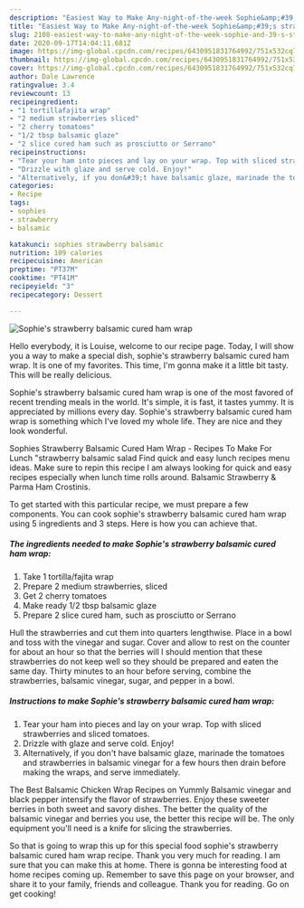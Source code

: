 ```yaml
---
description: "Easiest Way to Make Any-night-of-the-week Sophie&amp;#39;s strawberry balsamic cured ham wrap"
title: "Easiest Way to Make Any-night-of-the-week Sophie&amp;#39;s strawberry balsamic cured ham wrap"
slug: 2108-easiest-way-to-make-any-night-of-the-week-sophie-and-39-s-strawberry-balsamic-cured-ham-wrap
date: 2020-09-17T14:04:11.681Z
image: https://img-global.cpcdn.com/recipes/6430951831764992/751x532cq70/sophies-strawberry-balsamic-cured-ham-wrap-recipe-main-photo.jpg
thumbnail: https://img-global.cpcdn.com/recipes/6430951831764992/751x532cq70/sophies-strawberry-balsamic-cured-ham-wrap-recipe-main-photo.jpg
cover: https://img-global.cpcdn.com/recipes/6430951831764992/751x532cq70/sophies-strawberry-balsamic-cured-ham-wrap-recipe-main-photo.jpg
author: Dale Lawrence
ratingvalue: 3.4
reviewcount: 13
recipeingredient:
- "1 tortillafajita wrap"
- "2 medium strawberries sliced"
- "2 cherry tomatoes"
- "1/2 tbsp balsamic glaze"
- "2 slice cured ham such as prosciutto or Serrano"
recipeinstructions:
- "Tear your ham into pieces and lay on your wrap. Top with sliced strawberries and sliced tomatoes."
- "Drizzle with glaze and serve cold. Enjoy!"
- "Alternatively, if you don&#39;t have balsamic glaze, marinade the tomatoes and strawberries in balsamic vinegar for a few hours then drain before making the wraps, and serve immediately."
categories:
- Recipe
tags:
- sophies
- strawberry
- balsamic

katakunci: sophies strawberry balsamic 
nutrition: 109 calories
recipecuisine: American
preptime: "PT37M"
cooktime: "PT41M"
recipeyield: "3"
recipecategory: Dessert

---
```



![Sophie&#39;s strawberry balsamic cured ham wrap](https://img-global.cpcdn.com/recipes/6430951831764992/751x532cq70/sophies-strawberry-balsamic-cured-ham-wrap-recipe-main-photo.jpg)

Hello everybody, it is Louise, welcome to our recipe page. Today, I will show you a way to make a special dish, sophie&#39;s strawberry balsamic cured ham wrap. It is one of my favorites. This time, I'm gonna make it a little bit tasty. This will be really delicious.

Sophie&#39;s strawberry balsamic cured ham wrap is one of the most favored of recent trending meals in the world. It's simple, it is fast, it tastes yummy. It is appreciated by millions every day. Sophie&#39;s strawberry balsamic cured ham wrap is something which I've loved my whole life. They are nice and they look wonderful.

Sophies Strawberry Balsamic Cured Ham Wrap - Recipes To Make For Lunch &#34;strawberry balsamic salad Find quick and easy lunch recipes menu ideas. Make sure to repin this recipe I am always looking for quick and easy recipes especially when lunch time rolls around. Balsamic Strawberry &amp; Parma Ham Crostinis.


To get started with this particular recipe, we must prepare a few components. You can cook sophie&#39;s strawberry balsamic cured ham wrap using 5 ingredients and 3 steps. Here is how you can achieve that.

<!--inarticleads1-->

##### The ingredients needed to make Sophie&#39;s strawberry balsamic cured ham wrap:

1. Take 1 tortilla/fajita wrap
1. Prepare 2 medium strawberries, sliced
1. Get 2 cherry tomatoes
1. Make ready 1/2 tbsp balsamic glaze
1. Prepare 2 slice cured ham, such as prosciutto or Serrano


Hull the strawberries and cut them into quarters lengthwise. Place in a bowl and toss with the vinegar and sugar. Cover and allow to rest on the counter for about an hour so that the berries will I should mention that these strawberries do not keep well so they should be prepared and eaten the same day. Thirty minutes to an hour before serving, combine the strawberries, balsamic vinegar, sugar, and pepper in a bowl. 

<!--inarticleads2-->

##### Instructions to make Sophie&#39;s strawberry balsamic cured ham wrap:

1. Tear your ham into pieces and lay on your wrap. Top with sliced strawberries and sliced tomatoes.
1. Drizzle with glaze and serve cold. Enjoy!
1. Alternatively, if you don&#39;t have balsamic glaze, marinade the tomatoes and strawberries in balsamic vinegar for a few hours then drain before making the wraps, and serve immediately.


The Best Balsamic Chicken Wrap Recipes on Yummly Balsamic vinegar and black pepper intensify the flavor of strawberries. Enjoy these sweeter berries in both sweet and savory dishes. The better the quality of the balsamic vinegar and berries you use, the better this recipe will be. The only equipment you&#39;ll need is a knife for slicing the strawberries. 

So that is going to wrap this up for this special food sophie&#39;s strawberry balsamic cured ham wrap recipe. Thank you very much for reading. I am sure that you can make this at home. There is gonna be interesting food at home recipes coming up. Remember to save this page on your browser, and share it to your family, friends and colleague. Thank you for reading. Go on get cooking!
